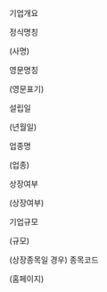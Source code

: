 기업개요

정식명칭

(사명)

영문명칭

(영문표기)

설립일

(년월일)

업종명

(업종)

상장여부

(상장여부)

기업규모

(규모)

(상장종목일 경우) 종목코드

(홈페이지)

